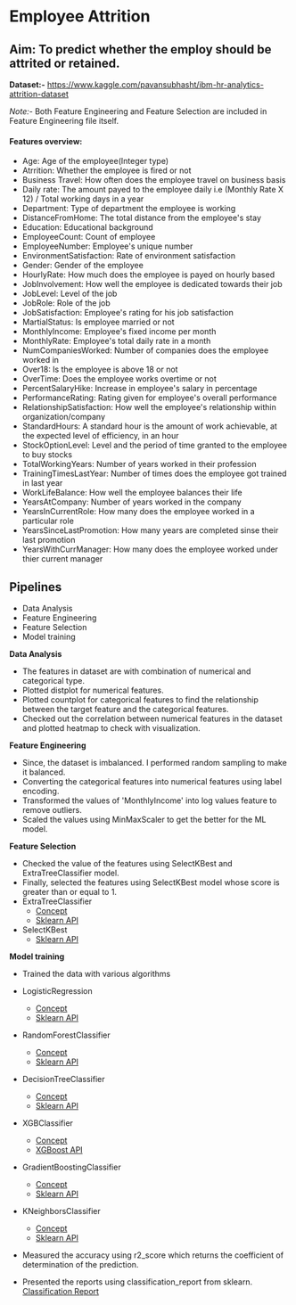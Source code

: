 # Employee Attrition

## Aim: To predict whether the employ should be attrited or retained.

**Dataset:-** https://www.kaggle.com/pavansubhasht/ibm-hr-analytics-attrition-dataset

*Note:-* Both Feature Engineering and Feature Selection are included in Feature Engineering file itself.
#### Features overview:

- Age: Age of the employee(Integer type)
- Atrrition: Whether the employee is fired or not
- Business Travel: How often does the employee travel on business basis
- Daily rate: The amount payed to the employee daily i.e (Monthly Rate X 12) / Total working days in a year
- Department: Type of department the employee is working
- DistanceFromHome: The total distance from the employee's stay
- Education: Educational background
- EmployeeCount: Count of employee
- EmployeeNumber: Employee's unique number
- EnvironmentSatisfaction: Rate of environment satisfaction
- Gender: Gender of the employee
- HourlyRate: How much does the employee is payed on hourly based
- JobInvolvement: How well the employee is dedicated towards their job
- JobLevel: Level of the job
- JobRole: Role of the job
- JobSatisfaction: Employee's rating for his job satisfaction
- MartialStatus: Is employee married or not
- MonthlyIncome: Employee's fixed income per month
- MonthlyRate: Employee's total daily rate in a month
- NumCompaniesWorked: Number of companies does the employee worked in
- Over18: Is the employee is above 18 or not
- OverTime: Does the employee works overtime or not
- PercentSalaryHike: Increase in employee's salary in percentage
- PerformanceRating: Rating given for employee's overall performance
- RelationshipSatisfaction: How well the employee's relationship within organization/company
- StandardHours: A standard hour is the amount of work achievable, at the expected level of efficiency, in an hour
- StockOptionLevel: Level and the period of time granted to the employee to buy stocks 
- TotalWorkingYears: Number of years worked in their profession
- TrainingTimesLastYear: Number of times does the employee got trained in last year
- WorkLifeBalance: How well the employee balances their life
- YearsAtCompany: Number of years worked in the company
- YearsInCurrentRole: How many does the employee worked in a particular role
- YearsSinceLastPromotion: How many years are completed sinse their last promotion
- YearsWithCurrManager: How many does the employee worked under thier current manager

## Pipelines
- Data Analysis
- Feature Engineering
- Feature Selection
- Model training

**Data Analysis**
- The features in dataset are with combination of numerical and categorical type.
- Plotted distplot for numerical features.
- Plotted countplot for categorical features to find the relationship between the target feature and the categorical features.
- Checked out the correlation between numerical features in the dataset and plotted heatmap to check with visualization.

**Feature Engineering**
- Since, the dataset is imbalanced. I performed random sampling to make it balanced.
- Converting the categorical features into numerical features using label encoding. 
- Transformed the values of 'MonthlyIncome' into log values feature to remove outliers.
- Scaled the values using MinMaxScaler to get the better for the ML model.

**Feature Selection**
- Checked the value of the features using SelectKBest and ExtraTreeClassifier model.
- Finally, selected the features using SelectKBest model whose score is greater than or equal to 1.
- ExtraTreeClassifier
  - [Concept](https://www.geeksforgeeks.org/ml-extra-tree-classifier-for-feature-selection/)
  - [Sklearn API](https://scikit-learn.org/stable/modules/generated/sklearn.ensemble.ExtraTreesClassifier.html)
- SelectKBest
  - [Sklearn API](https://scikit-learn.org/stable/modules/generated/sklearn.feature_selection.SelectKBest.html)

**Model training**
- Trained the data with various algorithms
- LogisticRegression 
  - [Concept](https://searchbusinessanalytics.techtarget.com/definition/logistic-regression#:~:text=Logistic%20regression%20is%20a%20statistical,observations%20of%20a%20data%20set.&text=A%20logistic%20regression%20model%20predicts,or%20more%20existing%20independent%20variables.)
  - [Sklearn API](https://scikit-learn.org/stable/modules/generated/sklearn.linear_model.LogisticRegression.html)
- RandomForestClassifier
  - [Concept](https://www.analyticsvidhya.com/blog/2021/06/understanding-random-forest/)
  - [Sklearn API](https://scikit-learn.org/stable/modules/generated/sklearn.ensemble.RandomForestClassifier.html)
- DecisionTreeClassifier
  - [Concept](https://www.saedsayad.com/decision_tree.htm#:~:text=Decision%20Tree%20%2D%20Classification,decision%20tree%20is%20incrementally%20developed.&text=Decision%20trees%20can%20handle%20both%20categorical%20and%20numerical%20data)
  - [Sklearn API](https://scikit-learn.org/stable/modules/generated/sklearn.tree.DecisionTreeClassifier.html)
- XGBClassifier
  - [Concept](https://www.linkedin.com/pulse/xgboost-classifier-algorithm-machine-learning-kavya-kumar)
  - [XGBoost API](https://xgboost.readthedocs.io/en/stable/python/python_api.html)
- GradientBoostingClassifier
  - [Concept](https://www.displayr.com/gradient-boosting-the-coolest-kid-on-the-machine-learning-block/#:~:text=Gradient%20boosting%20is%20a%20type,minimizes%20the%20overall%20prediction%20error.&text=reduce%20the%20error.-,If%20a%20small%20change%20in%20the%20prediction%20for%20a%20case,of%20the%20case%20is%20zero.)
  - [Sklearn API](https://scikit-learn.org/stable/modules/generated/sklearn.ensemble.GradientBoostingClassifier.html)
- KNeighborsClassifier
  - [Concept](https://learn.g2.com/k-nearest-neighbor)
  - [Sklearn API](https://scikit-learn.org/stable/modules/generated/sklearn.neighbors.KNeighborsClassifier.html)

- Measured the accuracy using r2_score which returns the coefficient of determination of the prediction.
- Presented the reports using classification_report from sklearn.
  [Classification Report](https://scikit-learn.org/stable/modules/generated/sklearn.metrics.classification_report.html)
